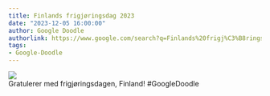 ```yaml
---
title: Finlands frigjøringsdag 2023
date: "2023-12-05 16:00:00"
author: Google Doodle
authorlink: https://www.google.com/search?q=Finlands%20frigj%C3%B8ringsdag
tags:
- Google-Doodle
---
```

<img src="https://www.google.com/logos/doodles/2023/finland-independence-day-2023-6753651837109981-law.gif" referrerpolicy="no-referrer"><br>Gratulerer med frigjøringsdagen, Finland! #GoogleDoodle
